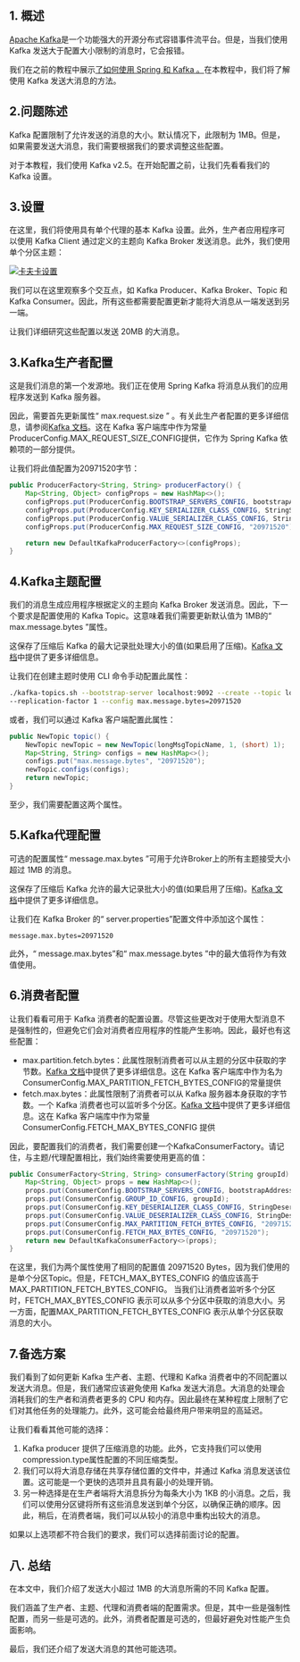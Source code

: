 ## 1. 概述

[Apache Kafka](https://kafka.apache.org/)是一个功能强大的开源分布式容错事件流平台。但是，当我们使用 Kafka 发送大于配置大小限制的消息时，它会报错。

我们在之前的教程中展示[了如何使用 Spring 和 Kafka 。](https://www.baeldung.com/spring-kafka)在本教程中，我们将了解使用 Kafka 发送大消息的方法。

## 2.问题陈述

Kafka 配置限制了允许发送的消息的大小。默认情况下，此限制为 1MB。但是，如果需要发送大消息，我们需要根据我们的要求调整这些配置。

对于本教程，我们使用 Kafka v2.5。在开始配置之前，让我们先看看我们的 Kafka 设置。

## 3.设置

在这里，我们将使用具有单个代理的基本 Kafka 设置。此外，生产者应用程序可以使用 Kafka Client 通过定义的主题向 Kafka Broker 发送消息。此外，我们使用单个分区主题：

[![卡夫卡设置](https://www.baeldung.com/wp-content/uploads/2021/07/kafka-setup.png)](https://www.baeldung.com/wp-content/uploads/2021/07/kafka-setup.png)

我们可以在这里观察多个交互点，如 Kafka Producer、Kafka Broker、Topic 和 Kafka Consumer。因此，所有这些都需要配置更新才能将大消息从一端发送到另一端。

让我们详细研究这些配置以发送 20MB 的大消息。

## 3.Kafka生产者配置

这是我们消息的第一个发源地。我们正在使用 Spring Kafka 将消息从我们的应用程序发送到 Kafka 服务器。

因此，需要首先更新属性“ max.request.size ” 。有关此生产者配置的更多详细信息，请参阅[Kafka 文档](https://kafka.apache.org/documentation/#producerconfigs_max.request.size)。这在 Kafka 客户端库中作为常量ProducerConfig.MAX_REQUEST_SIZE_CONFIG提供，它作为 Spring Kafka 依赖项的一部分提供。

让我们将此值配置为20971520字节：

```java
public ProducerFactory<String, String> producerFactory() {
    Map<String, Object> configProps = new HashMap<>();
    configProps.put(ProducerConfig.BOOTSTRAP_SERVERS_CONFIG, bootstrapAddress);
    configProps.put(ProducerConfig.KEY_SERIALIZER_CLASS_CONFIG, StringSerializer.class);
    configProps.put(ProducerConfig.VALUE_SERIALIZER_CLASS_CONFIG, StringSerializer.class);
    configProps.put(ProducerConfig.MAX_REQUEST_SIZE_CONFIG, "20971520");

    return new DefaultKafkaProducerFactory<>(configProps);
}
```

## 4.Kafka主题配置

我们的消息生成应用程序根据定义的主题向 Kafka Broker 发送消息。因此，下一个要求是配置使用的 Kafka Topic。这意味着我们需要更新默认值为 1MB的“ max.message.bytes ”属性。

这保存了压缩后 Kafka 的最大记录批处理大小的值(如果启用了压缩)。[Kafka 文档](https://kafka.apache.org/25/documentation.html#max.message.bytes)中提供了更多详细信息。

让我们在创建主题时使用 CLI 命令手动配置此属性：

```bash
./kafka-topics.sh --bootstrap-server localhost:9092 --create --topic longMessage --partitions 1 
--replication-factor 1 --config max.message.bytes=20971520 
```

或者，我们可以通过 Kafka 客户端配置此属性：

```java
public NewTopic topic() {
    NewTopic newTopic = new NewTopic(longMsgTopicName, 1, (short) 1);
    Map<String, String> configs = new HashMap<>();
    configs.put("max.message.bytes", "20971520");
    newTopic.configs(configs);
    return newTopic;
}
```

至少，我们需要配置这两个属性。

## 5.Kafka代理配置

可选的配置属性“ message.max.bytes ”可用于允许Broker上的所有主题接受大小超过 1MB 的消息。

这保存了压缩后 Kafka 允许的最大记录批大小的值(如果启用了压缩)。[Kafka 文档](https://kafka.apache.org/25/documentation.html#message.max.bytes)中提供了更多详细信息。

让我们在 Kafka Broker 的“ server.properties”配置文件中添加这个属性：

```plaintext
message.max.bytes=20971520
```

此外，“ message.max.bytes”和“ max.message.bytes ”中的最大值将作为有效值使用。

## 6.消费者配置

让我们看看可用于 Kafka 消费者的配置设置。尽管这些更改对于使用大型消息不是强制性的，但避免它们会对消费者应用程序的性能产生影响。因此，最好也有这些配置：

-   max.partition.fetch.bytes：此属性限制消费者可以从主题的分区中获取的字节数。[Kafka 文档](https://kafka.apache.org/documentation/#consumerconfigs_max.partition.fetch.bytes)中提供了更多详细信息。这在 Kafka 客户端库中作为名为ConsumerConfig.MAX_PARTITION_FETCH_BYTES_CONFIG的常量提供 
-   fetch.max.bytes：此属性限制了消费者可以从 Kafka 服务器本身获取的字节数。一个 Kafka 消费者也可以监听多个分区。[Kafka 文档](https://kafka.apache.org/documentation/#consumerconfigs_fetch.max.bytes)中提供了更多详细信息。这在 Kafka 客户端库中作为常量ConsumerConfig.FETCH_MAX_BYTES_CONFIG 提供

因此，要配置我们的消费者，我们需要创建一个KafkaConsumerFactory。请记住，与主题/代理配置相比，我们始终需要使用更高的值：

```java
public ConsumerFactory<String, String> consumerFactory(String groupId) {
    Map<String, Object> props = new HashMap<>();
    props.put(ConsumerConfig.BOOTSTRAP_SERVERS_CONFIG, bootstrapAddress);
    props.put(ConsumerConfig.GROUP_ID_CONFIG, groupId);
    props.put(ConsumerConfig.KEY_DESERIALIZER_CLASS_CONFIG, StringDeserializer.class);
    props.put(ConsumerConfig.VALUE_DESERIALIZER_CLASS_CONFIG, StringDeserializer.class);
    props.put(ConsumerConfig.MAX_PARTITION_FETCH_BYTES_CONFIG, "20971520");
    props.put(ConsumerConfig.FETCH_MAX_BYTES_CONFIG, "20971520");
    return new DefaultKafkaConsumerFactory<>(props);
}
```

在这里，我们为两个属性使用了相同的配置值 20971520 Bytes，因为我们使用的是单个分区Topic。但是，FETCH_MAX_BYTES_CONFIG 的值应该高于MAX_PARTITION_FETCH_BYTES_CONFIG。 当我们让消费者监听多个分区时，FETCH_MAX_BYTES_CONFIG 表示可以从多个分区中获取的消息大小。另一方面，配置MAX_PARTITION_FETCH_BYTES_CONFIG 表示从单个分区获取消息的大小。

## 7.备选方案

我们看到了如何更新 Kafka 生产者、主题、代理和 Kafka 消费者中的不同配置以发送大消息。但是，我们通常应该避免使用 Kafka 发送大消息。大消息的处理会消耗我们的生产者和消费者更多的 CPU 和内存。因此最终在某种程度上限制了它们对其他任务的处理能力。此外，这可能会给最终用户带来明显的高延迟。

让我们看看其他可能的选择：

1.  Kafka producer 提供了压缩消息的功能。此外，它支持我们可以使用compression.type属性配置的不同压缩类型。
2.  我们可以将大消息存储在共享存储位置的文件中，并通过 Kafka 消息发送该位置。这可能是一个更快的选项并且具有最小的处理开销。
3.  另一种选择是在生产者端将大消息拆分为每条大小为 1KB 的小消息。之后，我们可以使用分区键将所有这些消息发送到单个分区，以确保正确的顺序。因此，稍后，在消费者端，我们可以从较小的消息中重构出较大的消息。

如果以上选项都不符合我们的要求，我们可以选择前面讨论的配置。

## 八. 总结

在本文中，我们介绍了发送大小超过 1MB 的大消息所需的不同 Kafka 配置。

我们涵盖了生产者、主题、代理和消费者端的配置需求。但是，其中一些是强制性配置，而另一些是可选的。此外，消费者配置是可选的，但最好避免对性能产生负面影响。

最后，我们还介绍了发送大消息的其他可能选项。